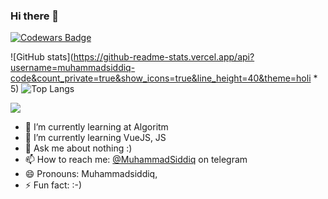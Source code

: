 ### Hi there 👋

[![Codewars Badge](https://www.codewars.com/users/Mukhammad%20Siddiq/badges/large)](https://www.codewars.com/users/Mukhammad%20Siddiq)

<!--![Myhammad Siddiq's github stats](https://github-readme-stats.vercel.app/api?username=muhammadsiddiq-code&show_icons=true&theme=default)-->
![GitHub stats](https://github-readme-stats.vercel.app/api?username=muhammadsiddiq-code&count_private=true&show_icons=true&line_height=40&theme=holi * 5)
![Top Langs](https://github-readme-stats.vercel.app/api/top-langs/?username=muhammadsiddiq-code&langs_count=5&hide=html,cmake&theme=holi)


<!-- [![Harlok's WakaTime stats](https://github-readme-stats.vercel.app/api/wakatime?username=muhammadsiddiq-code)](https://github.com/anuraghazra/github-readme-stats)  -->

![](https://komarev.com/ghpvc/?username=muhammadsiddiq-codeo&color=blue&theme=onedark)

- 🔭 I’m currently learning at Algoritm
- 🌱 I’m currently learning VueJS, JS
- 💬 Ask me about nothing :)
- 📫 How to reach me: [@MuhammadSiddiq](https://t.me/mukhammadsiddiq_99) on telegram
- 😄 Pronouns: Muhammadsiddiq,
- ⚡️ Fun fact: :-)

<a href="https://github.com/azamjonbro">
<!--   <img src="https://spotify-readme-vodiylik.vercel.app/api?scan=true&theme=light&spin=0" alt="Current Spotify Song"> -->
</a>

